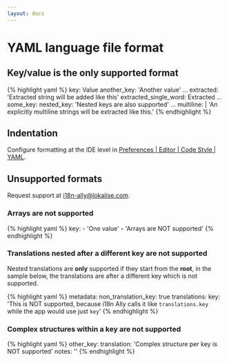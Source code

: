 ```yaml
---
layout: docs
---
```


# YAML language file format

## Key/value is the only supported format

{% highlight yaml %}
key: Value
another_key: 'Another value'
...
extracted: 'Extracted string will be added like this'
extracted_single_word: Extracted
...
some_key:
    nested_key: 'Nested keys are also supported'
...
multiline: |
    'An explicitly multiline strings
    will be extracted like this.'
{% endhighlight %}

## Indentation

Configure formatting at the IDE level in <a href="phpstorm://settings?name=Editor--Code+Style--YAML">Preferences | Editor | Code Style | YAML</a>.

## Unsupported formats

Request support at <a href="mailto:i18n-ally@lokalise.com">i18n-ally@lokalise.com</a>.

### Arrays are not supported

{% highlight yaml %}
key:
    - 'One value'
    - 'Arrays are NOT supported'
{% endhighlight %}

### Translations nested after a different key are not supported

Nested translations are **only** supported if they start from the **root**, in the sample below, the translations are
after a different key which is not supported.

{% highlight yaml %}
metadata:
    non_translation_key: true
translations:
    key: 'This is NOT supported, because i18n Ally calls it like `translations.key` while the app would use just `key`'
{% endhighlight %}

### Complex structures within a key are not supported

{% highlight yaml %}
other_key:
    translation: 'Complex structure per key is NOT supported'
    notes: ''
{% endhighlight %}


